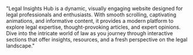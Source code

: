 "Legal Insights Hub is a dynamic, visually engaging website designed for legal professionals and enthusiasts. With smooth scrolling, captivating animations, and informative content, it provides a modern platform to explore legal expertise, thought-provoking articles, and expert opinions. Dive into the intricate world of law as you journey through interactive sections that offer insights, resources, and a fresh perspective on the legal landscape."